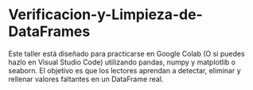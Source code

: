 # Verificacion-y-Limpieza-de-DataFrames
Este taller está diseñado para practicarse en Google Colab (O si puedes hazlo en Visual Studio Code) utilizando pandas, numpy y matplotlib o seaborn. El objetivo es que los lectores aprendan a detectar, eliminar y rellenar valores faltantes en un DataFrame real.
